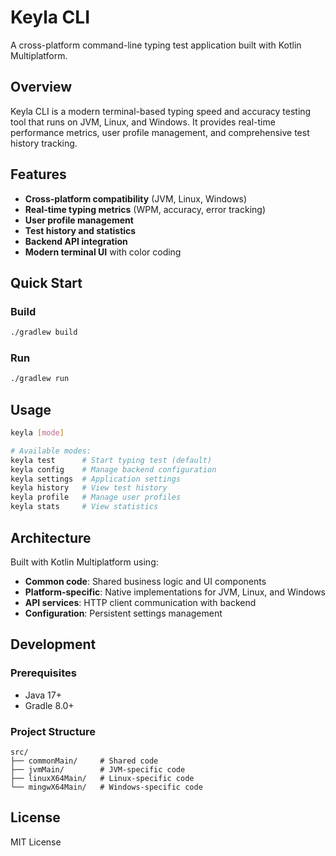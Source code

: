 # Keyla CLI

A cross-platform command-line typing test application built with Kotlin Multiplatform.

## Overview

Keyla CLI is a modern terminal-based typing speed and accuracy testing tool that runs on JVM, Linux, and Windows. It provides real-time performance metrics, user profile management, and comprehensive test history tracking.

## Features

- **Cross-platform compatibility** (JVM, Linux, Windows)
- **Real-time typing metrics** (WPM, accuracy, error tracking)
- **User profile management**
- **Test history and statistics**
- **Backend API integration**
- **Modern terminal UI** with color coding

## Quick Start

### Build
```bash
./gradlew build
```

### Run
```bash
./gradlew run
```

## Usage

```bash
keyla [mode]

# Available modes:
keyla test      # Start typing test (default)
keyla config    # Manage backend configuration
keyla settings  # Application settings
keyla history   # View test history
keyla profile   # Manage user profiles
keyla stats     # View statistics
```

## Architecture

Built with Kotlin Multiplatform using:
- **Common code**: Shared business logic and UI components
- **Platform-specific**: Native implementations for JVM, Linux, and Windows
- **API services**: HTTP client communication with backend
- **Configuration**: Persistent settings management

## Development

### Prerequisites
- Java 17+
- Gradle 8.0+

### Project Structure
```
src/
├── commonMain/     # Shared code
├── jvmMain/        # JVM-specific code
├── linuxX64Main/   # Linux-specific code
└── mingwX64Main/   # Windows-specific code
```

## License

MIT License